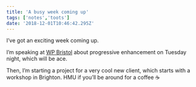 ```yaml
---
title: 'A busy week coming up'
tags: ['notes','toots']
date: '2018-12-01T10:46:42.295Z'
---
```


I’ve got an exciting week coming up. 

I’m speaking at [WP Bristol](
https://wpbristol.co.uk/)
 about progressive enhancement on Tuesday night, which will be ace.

Then, I’m starting a project for a very cool new client, which starts with a workshop in Brighton. HMU if you’ll be around for a coffee ☕️

